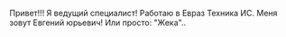 Привет!!! 
Я ведущий специалист! Работаю в Евраз Техника ИС.
Меня зовут Евгений юрьевич! Или просто: "Жека"..